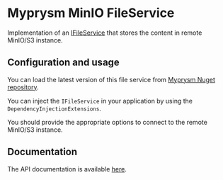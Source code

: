 ﻿# Myprysm MinIO FileService

Implementation of an [IFileService](../../abstractions/Myprysm.FileService.Abstractions/README.md)
that stores the content in remote MinIO/S3 instance.

## Configuration and usage

You can load the latest version of this file service from [Myprysm Nuget repository](https://baget.myprysm.fr/packages/myprysm.fileservice.minio).

You can inject the `IFileService` in your application by using the `DependencyInjectionExtensions`.

You should provide the appropriate options to connect to the remote MinIO/S3 instance.

## Documentation

The API documentation is available [here](documentation/index.md).
